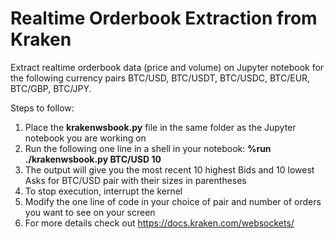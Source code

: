 # Realtime Orderbook Extraction from Kraken
Extract realtime orderbook data (price and volume) on Jupyter notebook for the following currency pairs BTC/USD, BTC/USDT, BTC/USDC, BTC/EUR, BTC/GBP, BTC/JPY. 

Steps to follow:
1) Place the **krakenwsbook.py** file in the same folder as the Jupyter notebook you are working on
2) Run the following one line in a shell in your notebook: **%run ./krakenwsbook.py BTC/USD 10**
4) The output will give you the most recent 10 highest Bids and 10 lowest Asks for BTC/USD pair with their sizes in parentheses
5) To stop execution, interrupt the kernel
6) Modify the one line of code in your choice of pair and number of orders you want to see on your screen 
7) For more details check out https://docs.kraken.com/websockets/
